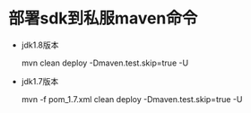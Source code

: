 # 部署sdk到私服maven命令 #

+ jdk1.8版本

    mvn clean deploy -Dmaven.test.skip=true  -U

+ jdk1.7版本

    mvn -f pom_1.7.xml clean deploy -Dmaven.test.skip=true  -U

 

 










